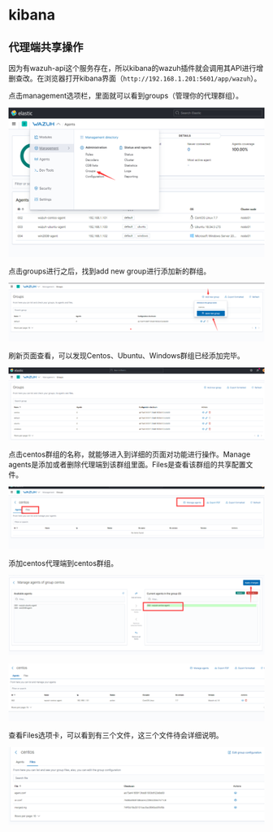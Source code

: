 # kibana

## 代理端共享操作

因为有wazuh-api这个服务存在，所以kibana的wazuh插件就会调用其API进行增删查改。在浏览器打开kibana界面（`http://192.168.1.201:5601/app/wazuh`）。

点击management选项栏，里面就可以看到groups（管理你的代理群组）。

![](../.gitbook/assets/image%20%28109%29.png)

点击groups进行之后，找到add new group进行添加新的群组。

![](../.gitbook/assets/image%20%28100%29.png)

刷新页面查看，可以发现Centos、Ubuntu、Windows群组已经添加完毕。

![&#x6DFB;&#x52A0;&#x7FA4;&#x7EC4;&#x5B8C;&#x6210;](../.gitbook/assets/image%20%28105%29.png)

点击centos群组的名称，就能够进入到详细的页面对功能进行操作。Manage agents是添加或者删除代理端到该群组里面。Files是查看该群组的共享配置文件。

![](../.gitbook/assets/image%20%28108%29.png)

添加centos代理端到centos群组。

![](../.gitbook/assets/image%20%28104%29.png)

![&#x6DFB;&#x52A0;&#x4EE3;&#x7406;&#x7AEF;&#x5B8C;&#x6210;](../.gitbook/assets/image%20%28103%29.png)

查看Files选项卡，可以看到有三个文件，这三个文件待会详细说明。

![](../.gitbook/assets/image%20%2897%29.png)

## 

